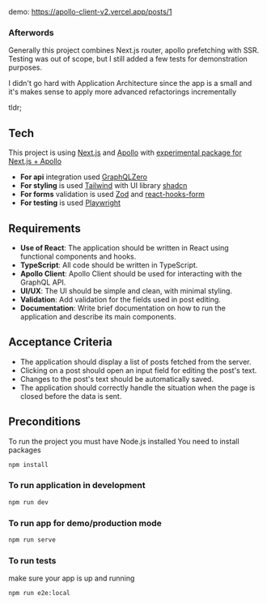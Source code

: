 demo: https://apollo-client-v2.vercel.app/posts/1

### Afterwords
Generally this project combines Next.js router, apollo prefetching with SSR.
Testing was out of scope, but I still added a few tests for demonstration purposes.

I didn't go hard with Application Architecture since the app is a small and
it's makes sense to apply more advanced refactorings incrementally

tldr;

## Tech

This project is using [Next.js](https://nextjs.org/) and [Apollo](https://www.apollographql.com/docs/) with [experimental package for Next.js + Apollo](https://github.com/apollographql/apollo-client-nextjs)
- **For api** integration used [GraphQLZero](https://graphqlzero.almansi.me/)
- **For styling** is used [Tailwind](https://tailwindcss.com/) with UI library [shadcn](https://ui.shadcn.com/)
- **For forms** validation is used [Zod](https://ui.shadcn.com/) and [react-hooks-form](https://react-hook-form.com/)
- **For testing** is used [Playwright](https://playwright.dev/)

## Requirements
- **Use of React**: The application should be written in React using functional components and hooks.
- **TypeScript**: All code should be written in TypeScript.
- **Apollo Client**: Apollo Client should be used for interacting with the GraphQL API.
- **UI/UX**: The UI should be simple and clean, with minimal styling.
- **Validation**: Add validation for the fields used in post editing.
- **Documentation**: Write brief documentation on how to run the application and describe its main components.

## Acceptance Criteria
- The application should display a list of posts fetched from the server.
- Clicking on a post should open an input field for editing the post's text.
- Changes to the post's text should be automatically saved.
- The application should correctly handle the situation when the page is closed before the data is sent.

## Preconditions
To run the project you must have Node.js installed
You need to install packages 

```bash
npm install
```

### To run application in development
```bash
npm run dev
```

### To run app for demo/production mode
```bash
npm run serve
```

### To run tests
make sure your app is up and running 

```bash
npm run e2e:local
```
